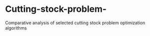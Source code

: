 # Cutting-stock-problem-
Comparative analysis of selected cutting stock problem optimization algorithms
